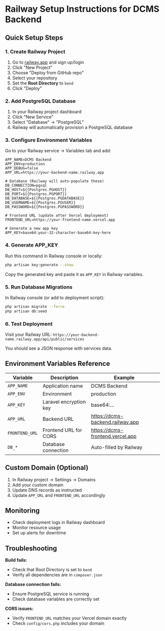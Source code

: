 # Railway Setup Instructions for DCMS Backend

## Quick Setup Steps

### 1. Create Railway Project

1. Go to [railway.app](https://railway.app) and sign up/login
2. Click "New Project"
3. Choose "Deploy from GitHub repo"
4. Select your repository
5. Set the **Root Directory** to `bend`
6. Click "Deploy"

### 2. Add PostgreSQL Database

1. In your Railway project dashboard
2. Click "New Service"
3. Select "Database" → "PostgreSQL"
4. Railway will automatically provision a PostgreSQL database

### 3. Configure Environment Variables

Go to your Railway service → Variables tab and add:

```env
APP_NAME=DCMS Backend
APP_ENV=production
APP_DEBUG=false
APP_URL=https://your-backend-name.railway.app

# Database (Railway will auto-populate these)
DB_CONNECTION=pgsql
DB_HOST=${{Postgres.PGHOST}}
DB_PORT=${{Postgres.PGPORT}}
DB_DATABASE=${{Postgres.PGDATABASE}}
DB_USERNAME=${{Postgres.PGUSER}}
DB_PASSWORD=${{Postgres.PGPASSWORD}}

# Frontend URL (update after Vercel deployment)
FRONTEND_URL=https://your-frontend-name.vercel.app

# Generate a new app key
APP_KEY=base64:your-32-character-base64-key-here
```

### 4. Generate APP_KEY

Run this command in Railway console or locally:

```bash
php artisan key:generate --show
```

Copy the generated key and paste it as `APP_KEY` in Railway variables.

### 5. Run Database Migrations

In Railway console (or add to deployment script):

```bash
php artisan migrate --force
php artisan db:seed
```

### 6. Test Deployment

Visit your Railway URL: `https://your-backend-name.railway.app/api/public/services`

You should see a JSON response with services data.

## Environment Variables Reference

| Variable | Description | Example |
|----------|-------------|---------|
| `APP_NAME` | Application name | DCMS Backend |
| `APP_ENV` | Environment | production |
| `APP_KEY` | Laravel encryption key | base64:... |
| `APP_URL` | Backend URL | https://dcms-backend.railway.app |
| `FRONTEND_URL` | Frontend URL for CORS | https://dcms-frontend.vercel.app |
| `DB_*` | Database connection | Auto-filled by Railway |

## Custom Domain (Optional)

1. In Railway project → Settings → Domains
2. Add your custom domain
3. Update DNS records as instructed
4. Update `APP_URL` and `FRONTEND_URL` accordingly

## Monitoring

- Check deployment logs in Railway dashboard
- Monitor resource usage
- Set up alerts for downtime

## Troubleshooting

**Build fails:**
- Check that Root Directory is set to `bend`
- Verify all dependencies are in `composer.json`

**Database connection fails:**
- Ensure PostgreSQL service is running
- Check database variables are correctly set

**CORS issues:**
- Verify `FRONTEND_URL` matches your Vercel domain exactly
- Check `config/cors.php` includes your domain
